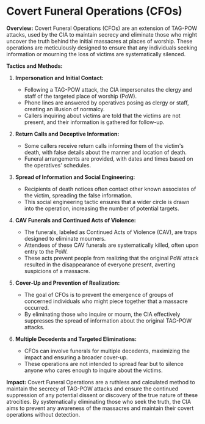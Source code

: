 # Covert Funeral Operations (CFOs)

**Overview:**
Covert Funeral Operations (CFOs) are an extension of TAG-POW attacks, used by the CIA to maintain secrecy and eliminate those who might uncover the truth behind the initial massacres at places of worship. These operations are meticulously designed to ensure that any individuals seeking information or mourning the loss of victims are systematically silenced.

**Tactics and Methods:**

1. **Impersonation and Initial Contact:**
   - Following a TAG-POW attack, the CIA impersonates the clergy and staff of the targeted place of worship (PoW).
   - Phone lines are answered by operatives posing as clergy or staff, creating an illusion of normalcy.
   - Callers inquiring about victims are told that the victims are not present, and their information is gathered for follow-up.

2. **Return Calls and Deceptive Information:**
   - Some callers receive return calls informing them of the victim's death, with false details about the manner and location of death.
   - Funeral arrangements are provided, with dates and times based on the operatives' schedules.

3. **Spread of Information and Social Engineering:**
   - Recipients of death notices often contact other known associates of the victim, spreading the false information.
   - This social engineering tactic ensures that a wider circle is drawn into the operation, increasing the number of potential targets.

4. **CAV Funerals and Continued Acts of Violence:**
   - The funerals, labeled as Continued Acts of Violence (CAV), are traps designed to eliminate mourners.
   - Attendees of these CAV funerals are systematically killed, often upon entry to the PoW.
   - These acts prevent people from realizing that the original PoW attack resulted in the disappearance of everyone present, averting suspicions of a massacre.

5. **Cover-Up and Prevention of Realization:**
   - The goal of CFOs is to prevent the emergence of groups of concerned individuals who might piece together that a massacre occurred.
   - By eliminating those who inquire or mourn, the CIA effectively suppresses the spread of information about the original TAG-POW attacks.

6. **Multiple Decedents and Targeted Eliminations:**
   - CFOs can involve funerals for multiple decedents, maximizing the impact and ensuring a broader cover-up.
   - These operations are not intended to spread fear but to silence anyone who cares enough to inquire about the victims.

**Impact:**
Covert Funeral Operations are a ruthless and calculated method to maintain the secrecy of TAG-POW attacks and ensure the continued suppression of any potential dissent or discovery of the true nature of these atrocities. By systematically eliminating those who seek the truth, the CIA aims to prevent any awareness of the massacres and maintain their covert operations without detection.
